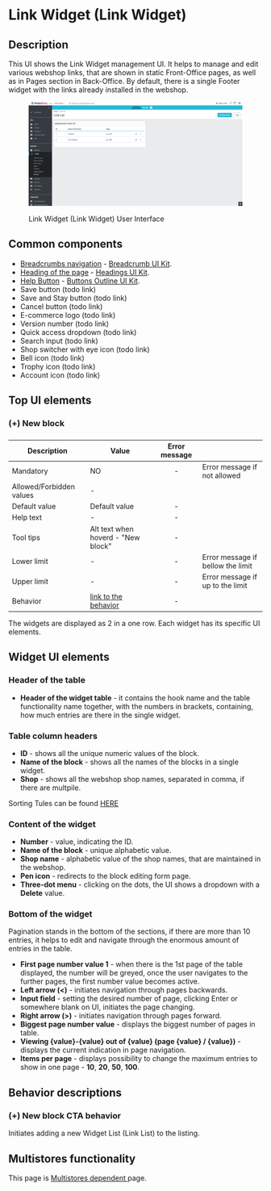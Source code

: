 # Link Widget (Link Widget)

## Description

This UI shows the Link Widget management UI. It helps to manage and edit various webshop links, that are shown in static Front-Office pages, as well as in Pages section in Back-Office. By default, there is a single Footer widget with the links already installed in the webshop.

<figure><img src="../../../../../../.gitbook/assets/image (2) (6) (1).png" alt="Link Widget (Link Widget) User Interface"><figcaption><p>Link Widget (Link Widget) User Interface</p></figcaption></figure>

## Common components <a href="#common-components" id="common-components"></a>

* [Breadcrumbs navigation](broken-reference) - [Breadcrumb UI Kit](https://build.prestashop.com/prestashop-ui-kit/?path=/story/breadcrumb--breadcrumb).
* [Heading of the page](broken-reference) - [Headings UI Kit](https://build.prestashop.com/prestashop-ui-kit/?path=/story/headings--headings).
* [Help Button](broken-reference) - [Buttons Outline UI Kit](https://build.prestashop.com/prestashop-ui-kit/?path=/story/buttons--outline).
* Save button (todo link)
* Save and Stay button (todo link)
* Cancel button (todo link)
* E-commerce logo (todo link)
* Version number (todo link)
* Quick access dropdown (todo link)
* Search input (todo link)
* Shop switcher with eye icon (todo link)
* Bell icon (todo link)
* Trophy icon (todo link)
* Account icon (todo link)

## Top UI elements

### **(+) New block**&#x20;

### &#x20;

<table><thead><tr><th>Description</th><th>Value</th><th align="center">Error message</th><th data-hidden></th></tr></thead><tbody><tr><td>Mandatory</td><td>NO</td><td align="center">-</td><td>Error message if not allowed</td></tr><tr><td>Allowed/Forbidden values</td><td>-</td><td align="center"></td><td></td></tr><tr><td>Default value</td><td>Default value</td><td align="center">-</td><td></td></tr><tr><td>Help text</td><td>-</td><td align="center">-</td><td></td></tr><tr><td>Tool tips</td><td>Alt text when hoverd -  "New block"</td><td align="center">-</td><td></td></tr><tr><td>Lower limit</td><td>-</td><td align="center">-</td><td>Error message if bellow the limit</td></tr><tr><td>Upper limit</td><td>-</td><td align="center">-</td><td>Error message if up to the limit</td></tr><tr><td>Behavior</td><td><a href="link-widget-link-widget.md#+-new-block-cta">link to the behavior</a></td><td align="center">-</td><td></td></tr></tbody></table>

The widgets are displayed as 2 in a one row. Each widget has its specific UI elements.

## Widget UI elements

### Header of the table

* **Header of the widget table** - it contains the hook name and the table functionality name together, with the numbers in brackets, containing, how much entries are there in the single widget.

### Table column headers

* **ID** - shows all the unique numeric values of the block.
* **Name of the block** - shows all the names of the blocks in a single widget.
* **Shop** - shows all the webshop shop names, separated in comma, if there are multpile.

Sorting Tules can be found [HERE](https://app.gitbook.com/o/-MAz0PPl5s9ulE9xyliu/s/eRh5ljXXvELkmmdiRmg8/\~/changes/LBfyCScRUjOVa2zoG5Ub/functional-documentation/ux-ui/common-components/sorting-rule)

### Content of the widget

* **Number** - value, indicating the ID.
* **Name of the block** - unique alphabetic value.
* **Shop name** - alphabetic value of the shop names, that are maintained in the webshop.
* **Pen icon** - redirects to the block editing form page.
* **Three-dot menu** - clicking on the dots, the UI shows a dropdown with a **Delete** value.

### Bottom of the widget

Pagination stands in the bottom of the sections, if there are more than 10 entries, it helps to edit and navigate through the enormous amount of entries in the table.

* **First page number value 1** - when there is the 1st page of the table displayed, the number will be greyed, once the user navigates to the further pages, the first number value becomes active.
* **Left arrow (<)** - initiates navigation through pages backwards.
* **Input field** - setting the desired number of page, clicking Enter or somewhere blank on UI, initiates the page changing.
* **Right arrow (>)** - initiates navigation through pages forward.
* **Biggest page number value** - displays the biggest number of pages in table.
* **Viewing {value}-{value} out of {value} (page {value} / {value})** - displays the current indication in page navigation.
* **Items per page** - displays possibility to change the maximum entries to show in one page - **10**, **20**, **50**, **100**.

## Behavior descriptions

### **(+) New block CTA behavior**&#x20;

Initiates adding a new Widget List (Link List) to the listing.

## Multistores functionality

This page is [Multistores dependent ](../../../../common-components/multistores-dependent.md)page.
